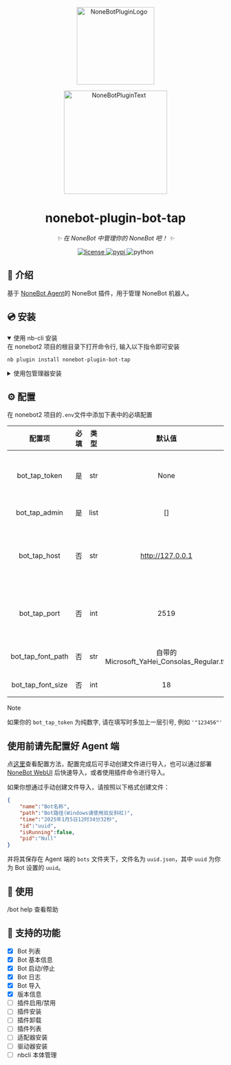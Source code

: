 <div align="center">
  <a href="https://v2.nonebot.dev/store"><img src="https://github.com/A-kirami/nonebot-plugin-template/blob/resources/nbp_logo.png" width="180" height="180" alt="NoneBotPluginLogo"></a>
  <br>
  <p><img src="https://github.com/A-kirami/nonebot-plugin-template/blob/resources/NoneBotPlugin.svg" width="240" alt="NoneBotPluginText"></p>
</div>

<div align="center">

# nonebot-plugin-bot-tap

_✨ 在 NoneBot 中管理你的 NoneBot 吧！ ✨_


<a href="./LICENSE">
    <img src="https://img.shields.io/github/license/NonebotGUI/nonebot-plugin-bot-tap.svg" alt="license">
</a>
<a href="https://pypi.python.org/pypi/nonebot-plugin-bot-tap.svg">
    <img src="https://img.shields.io/pypi/v/nonebot-plugin-bot-tap.svg" alt="pypi">
</a>
<img src="https://img.shields.io/badge/python-3.9+-blue.svg" alt="python">

</div>


## 📖 介绍

基于 [NoneBot Agent](https://github.com/NonebotGUI/nonebot-agent)的 NoneBot 插件，用于管理 NoneBot 机器人。

## 💿 安装

<details open>
<summary>使用 nb-cli 安装</summary>
在 nonebot2 项目的根目录下打开命令行, 输入以下指令即可安装

    nb plugin install nonebot-plugin-bot-tap

</details>

<details>
<summary>使用包管理器安装</summary>
在 nonebot2 项目的插件目录下, 打开命令行, 根据你使用的包管理器, 输入相应的安装命令

<details>
<summary>pip</summary>

    pip install nonebot-plugin-bot-tap
</details>
<details>
<summary>pdm</summary>

    pdm add nonebot-plugin-bot-tap
</details>
<details>
<summary>poetry</summary>

    poetry add nonebot-plugin-bot-tap
</details>
<details>
<summary>conda</summary>

    conda install nonebot-plugin-bot-tap
</details>

打开 nonebot2 项目根目录下的 `pyproject.toml` 文件, 在 `[tool.nonebot]` 部分追加写入

    plugins = ["nonebot_plugin_bot_tap"]

</details>

## ⚙️ 配置

在 nonebot2 项目的`.env`文件中添加下表中的必填配置

| 配置项 | 必填 | 类型 | 默认值 | 说明 |
|:-----:|:----:|:----:|:----:|:----:|
| bot_tap_token | 是 | str | None | 连接到Agent端的token |
| bot_tap_admin | 是 | list | [] | 权限组 |
| bot_tap_host | 否 | str | http://127.0.0.1 | 连接到Agent端的主机地址 |
| bot_tap_port | 否 | int | 2519 | 连接到Agent端的端口 |
| bot_tap_font_path | 否 | str | 自带的Microsoft_YaHei_Consolas_Regular.ttf | 字体文件路径 |
| bot_tap_font_size | 否 | int | 18 | 字体大小 |

> [!NOTE]
> 如果你的 `bot_tap_token` 为纯数字, 请在填写时多加上一层引号, 例如 `'"123456"'`

## 使用前请先配置好 Agent 端

点[这里](https://webui.nbgui.top/config/nba.html)查看配置方法，配置完成后可手动创建文件进行导入，也可以通过部署 [NoneBot WebUI](https://webui.nbgui.top/config/dashboard.html) 后快速导入，或者使用插件命令进行导入。

如果你想通过手动创建文件导入，请按照以下格式创建文件：

```json
{
    "name":"Bot名称",
    "path":"Bot路径(Windows请使用双反斜杠)",
    "time":"2025年1月5日12时34分32秒",
    "id":"uuid",
    "isRunning":false,
    "pid":"Null"
}
```
并将其保存在 Agent 端的 `bots` 文件夹下，文件名为 `uuid.json`，其中 `uuid` 为你为 Bot 设置的 `uuid`。


## 🎉 使用
/bot help 查看帮助

## 📑 支持的功能

- [X] Bot 列表
- [X] Bot 基本信息
- [X] Bot 启动/停止
- [X] Bot 日志
- [X] Bot 导入
- [X] 版本信息
- [ ] 插件启用/禁用
- [ ] 插件安装
- [ ] 插件卸载
- [ ] 插件列表
- [ ] 适配器安装
- [ ] 驱动器安装
- [ ] nbcli 本体管理